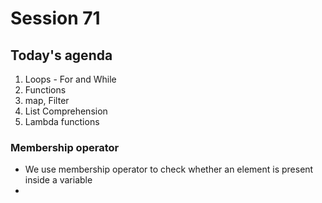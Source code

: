 # Session 71

## Today's agenda

1. Loops - For and While
2. Functions
3. map, Filter
4. List Comprehension
5. Lambda functions

### Membership operator

- We use membership operator to check whether an element is present inside a variable
-
